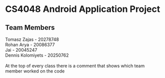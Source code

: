 # CS4048 Android Application Project
## Team Members
Tomasz Zajas - 20278748 <br>
Rohan Arya - 20086377 <br>
Jai - 20045247 <br>
Dennis Kolomiyets - 20250762
<br>
<br>
At the top of every class there is a comment that shows which team member worked on the code
